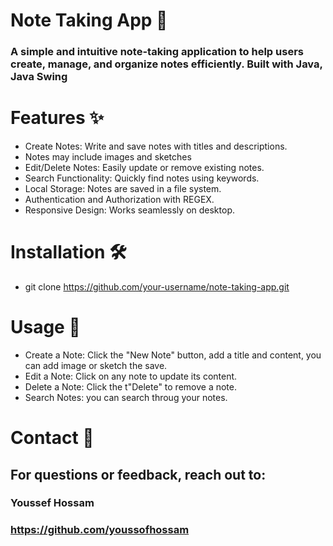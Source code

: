 # Note Taking App 📝
### A simple and intuitive note-taking application to help users create, manage, and organize notes efficiently. Built with Java, Java Swing

# Features ✨
- Create Notes: Write and save notes with titles and descriptions.
- Notes may include images and sketches
- Edit/Delete Notes: Easily update or remove existing notes.
- Search Functionality: Quickly find notes using keywords.
- Local Storage: Notes are saved in a file system.
- Authentication and Authorization with REGEX.
- Responsive Design: Works seamlessly on desktop.

# Installation 🛠️
- git clone https://github.com/your-username/note-taking-app.git

# Usage 🚀
- Create a Note: Click the "New Note" button, add a title and content, you can add image or sketch the save.
- Edit a Note: Click on any note to update its content.
- Delete a Note: Click the t"Delete" to remove a note.
- Search Notes: you can search throug your notes.

# Contact 📧
## For questions or feedback, reach out to:
### Youssef Hossam
### https://github.com/youssofhossam
